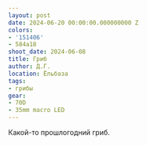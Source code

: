 ```yaml
---
layout: post
date: 2024-06-20 00:00:00.000000000 Z
colors:
- '151406'
- 584a18
shoot_date: 2024-06-08
title: Гриб
author: Д.Г.
location: Ёльбаза
tags:
- грибы
gear:
- 70D
- 35mm macro LED
---
```

Какой-то прошлогодний гриб.

